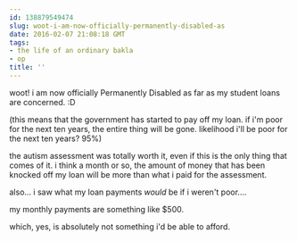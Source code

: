 ```yaml
---
id: 138879549474
slug: woot-i-am-now-officially-permanently-disabled-as
date: 2016-02-07 21:08:18 GMT
tags:
- the life of an ordinary bakla
- op
title: ''
---
```

woot! i am now officially Permanently Disabled as far as my student loans are concerned. :D

(this means that the government has started to pay off my loan. if i'm poor for the next ten years, the entire thing will be gone. likelihood i'll be poor for the next ten years? 95%)

the autism assessment was totally worth it, even if this is the only thing that comes of it. i think a month or so, the amount of money that has been knocked off my loan will be more than what i paid for the assessment.

also... i saw what my loan payments *would* be if i weren't poor.... 

my monthly payments are something like $500.

which, yes, is absolutely not something i'd be able to afford.
